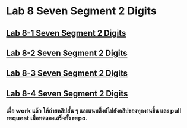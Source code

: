 # Lab 8 Seven Segment 2 Digits


## [Lab 8-1 Seven Segment 2 Digits](./Lab%208-1.md)

## [Lab 8-2 Seven Segment 2 Digits](./Lab%208-2.md)

## [Lab 8-3 Seven Segment 2 Digits](./Lab%208-3.md)

## [Lab 8-4 Seven Segment 2 Digits](./Lab%208-4.md)

### เมื่อ work แล้ว ให้ถ่ายคลิปสั้น ๆ และแนบลิ้งค์ไปยังคลิปของทุกงานขึ้น และ pull request เมื่อทดลองเสร็จทั้ง repo.

